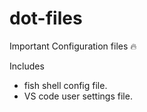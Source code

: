 # dot-files
Important Configuration files 🔥

Includes 
- fish shell config file.
- VS code user settings file.
